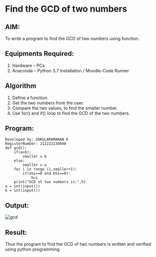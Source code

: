 # Find the GCD of two numbers

## AIM:
To write a program to find the GCD of two numbers using function.

## Equipments Required:
1. Hardware – PCs
2. Anaconda – Python 3.7 Installation / Moodle-Code Runner

## Algorithm
1. Define a function.
2. Get the two numbers from the user.
3. Compare the two values, to find the smaller number.
4. Use for() and if() loop to find the GCD of the two numbers.

## Program:
```
Developed by: GOKULARAMANAN K
RegisterNumber: 212222230040
def gcd():
    if(a>b):
        smaller = b
    else:
        smaller = a
    for i in range (1,smaller+1):
        if(a%i==0 and b%i==0):
            h=i
    print("GCD of two numbers is:",h)
a = int(input())
b = int(input())

```

## Output:
![gcd](https://user-images.githubusercontent.com/119518996/236873899-41c59578-afd6-42cc-b0bd-0e38959e7480.png)



## Result:
Thus the program to find the GCD of two numbers is written and verified using python programming.
